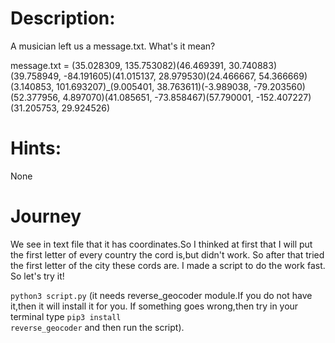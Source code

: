 # Description:
A musician left us a message.txt. What's it mean?

message.txt = (35.028309, 135.753082)(46.469391, 30.740883)(39.758949, -84.191605)(41.015137, 28.979530)(24.466667, 54.366669)(3.140853, 101.693207)_(9.005401, 38.763611)(-3.989038, -79.203560)(52.377956, 4.897070)(41.085651, -73.858467)(57.790001, -152.407227)(31.205753, 29.924526)

# Hints:
None
  
# Journey
We see in text file that it has coordinates.So I thinked at first that I will put the first letter of every country the cord is,but didn't work. So after that tried the first letter of the city these cords are.
I made a script to do the work fast.
So let's try it!

<code>python3 script.py</code> (it needs reverse_geocoder module.If you do not have it,then it will install it for you.
If something goes wrong,then try in your terminal type <code>pip3 install reverse_geocoder</code> and then run the script).


